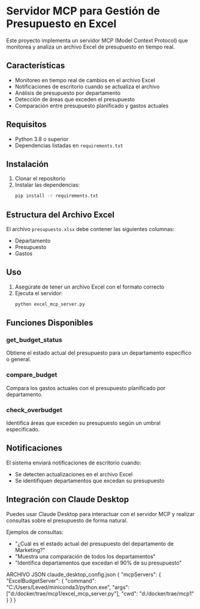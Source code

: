 # Servidor MCP para Gestión de Presupuesto en Excel

Este proyecto implementa un servidor MCP (Model Context Protocol) que monitorea y analiza un archivo Excel de presupuesto en tiempo real.

## Características

- Monitoreo en tiempo real de cambios en el archivo Excel
- Notificaciones de escritorio cuando se actualiza el archivo
- Análisis de presupuesto por departamento
- Detección de áreas que exceden el presupuesto
- Comparación entre presupuesto planificado y gastos actuales

## Requisitos

- Python 3.8 o superior
- Dependencias listadas en `requirements.txt`

## Instalación

1. Clonar el repositorio
2. Instalar las dependencias:
   ```bash
   pip install -r requirements.txt
   ```

## Estructura del Archivo Excel

El archivo `presupuesto.xlsx` debe contener las siguientes columnas:
- Departamento
- Presupuesto
- Gastos

## Uso

1. Asegúrate de tener un archivo Excel con el formato correcto
2. Ejecuta el servidor:
   ```bash
   python excel_mcp_server.py
   ```

## Funciones Disponibles

### get_budget_status
Obtiene el estado actual del presupuesto para un departamento específico o general.

### compare_budget
Compara los gastos actuales con el presupuesto planificado por departamento.

### check_overbudget
Identifica áreas que exceden su presupuesto según un umbral especificado.

## Notificaciones

El sistema enviará notificaciones de escritorio cuando:
- Se detecten actualizaciones en el archivo Excel
- Se identifiquen departamentos que excedan su presupuesto

## Integración con Claude Desktop

Puedes usar Claude Desktop para interactuar con el servidor MCP y realizar consultas sobre el presupuesto de forma natural.

Ejemplos de consultas:
- "¿Cuál es el estado actual del presupuesto del departamento de Marketing?"
- "Muestra una comparación de todos los departamentos"
- "Identifica departamentos que excedan el 90% de su presupuesto"

ARCHIVO JSON 
claude_desktop_config.json
{
  "mcpServers": {
    "ExcelBudgetServer": {
      "command": "C:/Users/Leved/miniconda3/python.exe",
      "args": ["d:/docker/trae/mcp1/excel_mcp_server.py"],
      "cwd": "d:/docker/trae/mcp1"
    }
  }
}
